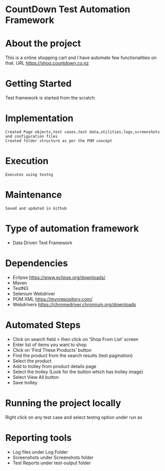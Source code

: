 # CountDown Test Automation Framework

# About the project
This is a online shopping cart and I have automate few functionalities on that.
URL	https://shop.countdown.co.nz

# Getting Started
Test framework is started from the scratch.
  # Implementation
    Created Page objects,test cases,test data,utilities,logs,screenshots and configuration files
    Created folder structure as per the POM concept
    
  # Execution
    Executes using testng
    
  # Maintenance
    Saved and updated in Github

# Type of automation framework 
* Data Driven Test Framework

# Dependencies
* Eclipse 
https://www.eclipse.org/downloads/
* Maven 
* TestNG
* Selenium Webdriver
* POM.XML
https://mvnrepository.com/
* Webdrivers
https://chromedriver.chromium.org/downloads

# Automated Steps
* Click on search field > then click on ‘Shop From List’ screen
* Enter list of items you want to shop
* Click on ‘Find These Products’ button
* Find the product from the search results (test pagination)
* Select the product
* Add to trolley from product details page
* Select the trolley (Look for the button which has trolley image)
* Select View All button
* Save trolley

# Running the project locally
Right click on any test case and select testng option under run as

# Reporting tools
* Log files under Log Folder
* Screenshots under Screenshots folder
* Test Reports under test-output folder


